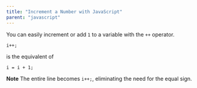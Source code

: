 ```yaml
---
title: "Increment a Number with JavaScript"
parent: "javascript"
---
```


You can easily increment or add `1` to a variable with the `++` operator.

    i++;

is the equivalent of

    i = i + 1;

**Note** The entire line becomes `i++;`, eliminating the need for the equal sign.
